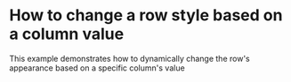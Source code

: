 # How to change a row style based on a column value


<p>This example demonstrates how to dynamically change the row's appearance based on a specific column's value</p>

<br/>


